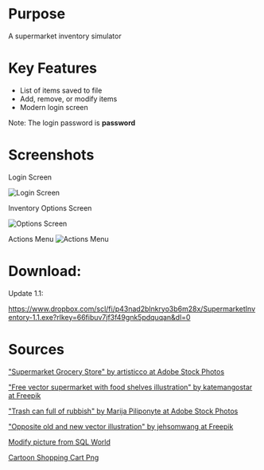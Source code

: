 # Purpose
A supermarket inventory simulator
 # Key Features
 * List of items saved to file
 * Add, remove, or modify items
 * Modern login screen

Note: The login password is **password**

# Screenshots
Login Screen

![Login Screen](https://i.ibb.co/PGh9kMf/Screenshot-2023-12-06-134911.png)

Inventory Options Screen


![Options Screen](https://i.ibb.co/0D7GCqb/Screenshot-2023-10-21-141221.png)

Actions Menu
![Actions Menu](https://i.ibb.co/D8hFXj0/Screenshot-2024-02-17-104627.png)
# Download:
Update 1.1:

https://www.dropbox.com/scl/fi/p43nad2blnkryo3b6m28x/SupermarketInventory-1.1.exe?rlkey=66fibuv7jf3f49gnk5pdquqan&dl=0

# Sources

["Supermarket Grocery Store" by artisticco at Adobe Stock Photos](https://stock.adobe.com/search?k=cartoon+supermarket&asset_id=127541046)

["Free vector supermarket with food shelves illustration" by katemangostar at Freepik](https://www.freepik.com/free-vector/supermarket-with-food-shelves-illustration_3297820.htm#query=supermarket%20cartoon&position=0&from_view=keyword)

["Trash can full of rubbish" by Marija Piliponyte at Adobe Stock Photos](https://stock.adobe.com/search?k=trash+can+cartoon&asset_id=100830164)

["Opposite old and new vector illustration" by jehsomwang at Freepik](https://www.freepik.com/premium-vector/opposite-old-new-vector-illustration_3519446.htm)

[Modify picture from SQL World](https://www.complexsql.com/alter-table-add-column-alter-table-modify-alter-table-rename/)

[Cartoon Shopping Cart Png](https://www.pngkit.com/view/u2q8u2e6t4i1y3a9_cartoon-shopping-cart-png/)
